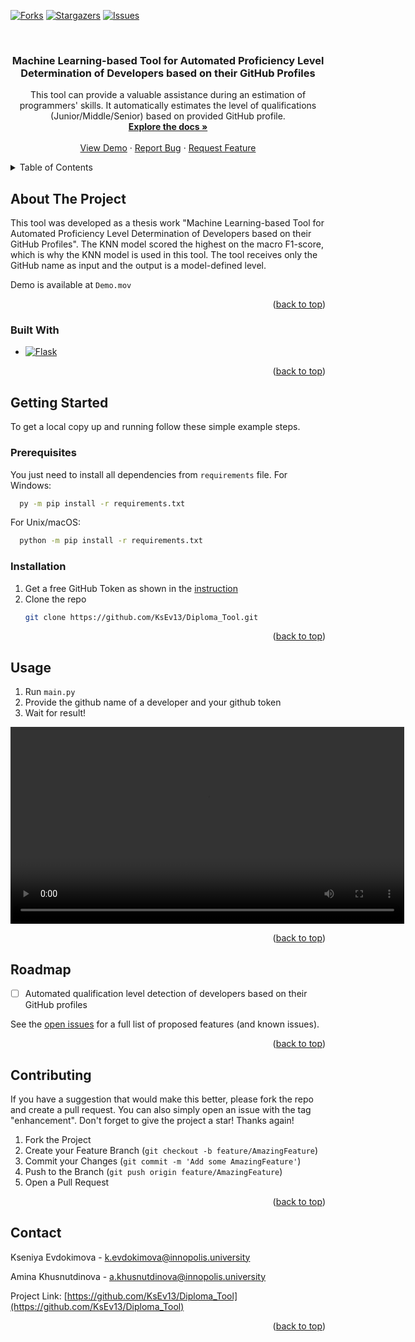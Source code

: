 <a name="readme-top"></a>


[![Forks][forks-shield]][forks-url]
[![Stargazers][stars-shield]][stars-url]
[![Issues][issues-shield]][issues-url]

<!-- PROJECT LOGO -->
<br />
<div align="center">

<h3 align="center">Machine Learning-based Tool for Automated Proficiency Level
Determination of Developers based on their GitHub Profiles</h3>

  <p align="center">
    This tool can provide a valuable assistance during an estimation of programmers' skills. 
    It automatically estimates the level of qualifications (Junior/Middle/Senior) based on provided GitHub profile. 
    <br />
    <a href="https://github.com/KsEv13/Diploma_Tool"><strong>Explore the docs »</strong></a>
    <br />
    <br />
    <a href="https://github.com/KsEv13/Diploma_Tool">View Demo</a>
    ·
    <a href="https://github.com/KsEv13/Diploma_Tool/issues">Report Bug</a>
    ·
    <a href="https://github.com/KsEv13/Diploma_Tool/issues">Request Feature</a>
  </p>
</div>



<!-- TABLE OF CONTENTS -->
<details>
  <summary>Table of Contents</summary>
  <ol>
    <li>
      <a href="#about-the-project">About The Project</a>
      <ul>
        <li><a href="#built-with">Built With</a></li>
      </ul>
    </li>
    <li>
      <a href="#getting-started">Getting Started</a>
      <ul>
        <li><a href="#prerequisites">Prerequisites</a></li>
        <li><a href="#installation">Installation</a></li>
      </ul>
    </li>
    <li><a href="#usage">Usage</a></li>
    <li><a href="#roadmap">Roadmap</a></li>
    <li><a href="#contributing">Contributing</a></li>
    <li><a href="#contact">Contact</a></li>
  </ol>
</details>



<!-- ABOUT THE PROJECT -->
## About The Project

This tool was developed as a thesis work "Machine Learning-based Tool for Automated Proficiency Level Determination of Developers based on their GitHub Profiles". 
The KNN model scored the highest on the macro F1-score, which is why the KNN model is used in this tool. 
The tool receives only the GitHub name as input and the output is a model-defined level.

Demo is available at `Demo.mov`

<p align="right">(<a href="#readme-top">back to top</a>)</p>



### Built With

* [![Flask][Flask.com]][Flask-url]

<p align="right">(<a href="#readme-top">back to top</a>)</p>



<!-- GETTING STARTED -->
## Getting Started

To get a local copy up and running follow these simple example steps.

### Prerequisites

You just need to install all dependencies from `requirements` file.
For Windows:
  ```sh
    py -m pip install -r requirements.txt
  ```

For Unix/macOS:
  ```sh
    python -m pip install -r requirements.txt
  ```

### Installation

1. Get a free GitHub Token as shown in the [instruction](https://docs.github.com/en/authentication/keeping-your-account-and-data-secure/managing-your-personal-access-tokens?ref=maddhruv)
2. Clone the repo
   ```sh
   git clone https://github.com/KsEv13/Diploma_Tool.git
   ```

<p align="right">(<a href="#readme-top">back to top</a>)</p>

<!-- USAGE EXAMPLES -->
## Usage

1. Run `main.py`
2. Provide the github name of a developer and your github token
3. Wait for result!

<video width="630" src="Demo.mov"></video>

<p align="right">(<a href="#readme-top">back to top</a>)</p>

<!-- ROADMAP -->
## Roadmap

- [ ] Automated qualification level detection of developers based on their GitHub profiles

See the [open issues](https://github.com/KsEv13/Diploma_Tool/issues) for a full list of proposed features (and known issues).

<p align="right">(<a href="#readme-top">back to top</a>)</p>


<!-- CONTRIBUTING -->
## Contributing

If you have a suggestion that would make this better, please fork the repo and create a pull request. You can also simply open an issue with the tag "enhancement".
Don't forget to give the project a star! Thanks again!

1. Fork the Project
2. Create your Feature Branch (`git checkout -b feature/AmazingFeature`)
3. Commit your Changes (`git commit -m 'Add some AmazingFeature'`)
4. Push to the Branch (`git push origin feature/AmazingFeature`)
5. Open a Pull Request

<p align="right">(<a href="#readme-top">back to top</a>)</p>


<!-- CONTACT -->
## Contact

Kseniya Evdokimova - k.evdokimova@innopolis.university

Amina Khusnutdinova - a.khusnutdinova@innopolis.university

Project Link: [https://github.com/KsEv13/Diploma_Tool](https://github.com/KsEv13/Diploma_Tool)

<p align="right">(<a href="#readme-top">back to top</a>)</p>



<!-- MARKDOWN LINKS & IMAGES -->
<!-- https://www.markdownguide.org/basic-syntax/#reference-style-links -->
[forks-shield]: https://img.shields.io/github/forks/KsEv13/Diploma_Tool.svg?style=for-the-badge
[forks-url]: https://github.com/KsEv13/Diploma_Tool/network/members
[stars-shield]: https://img.shields.io/github/stars/KsEv13/Diploma_Tool.svg?style=for-the-badge
[stars-url]: https://github.com/KsEv13/Diploma_Tool/stargazers
[issues-shield]: https://img.shields.io/github/issues/KsEv13/Diploma_Tool.svg?style=for-the-badge
[issues-url]: https://github.com/KsEv13/Diploma_Tool/issues
[product-screenshot]: images/screenshot.png

[Flask.com]: https://img.shields.io/badge/%20-Flask-red
[Flask-url]: https://flask.palletsprojects.com/en/latest/
